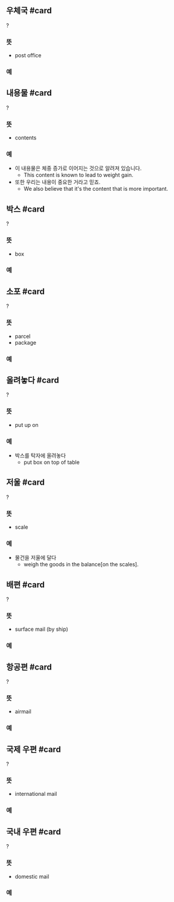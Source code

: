 ## 우체국 #card
?
### 뜻
- post office
### 예
<!--SR:!2024-08-12,14,290-->

## 내용물 #card
?
### 뜻
- contents
### 예
- 이 내용물은 체중 증가로 이어지는 것으로 알려져 있습니다.
	- This content is known to lead to weight gain.
- 또한 우리는 내용이 중요한 거라고 믿죠.
	- We also believe that it's the content that is more important.
<!--SR:!2024-08-13,14,290-->

## 박스 #card
?
### 뜻
- box
### 예
<!--SR:!2024-08-21,9,288-->

## 소포 #card
?
### 뜻
- parcel
- package
### 예
<!--SR:!2024-08-24,12,288-->


## 올려놓다 #card
?
### 뜻
- put up on
### 예
- 박스를 탁자에 올려놓다
	- put box on top of table
<!--SR:!2024-08-28,16,304-->

## 저울 #card
?
### 뜻
- scale
### 예
- 물건을 저울에 달다
	- weigh the goods in the balance[on the scales].

## 배편 #card
?
### 뜻
- surface mail (by ship)
### 예
<!--SR:!2024-08-09,4,284-->


## 항공편 #card
?
### 뜻
- airmail
### 예
<!--SR:!2024-10-09,58,310-->


## 국제 우편 #card
?
### 뜻
- international mail
### 예
<!--SR:!2024-08-19,14,290-->

## 국내 우편 #card
?
### 뜻
- domestic mail
### 예
<!--SR:!2024-08-10,4,287-->
